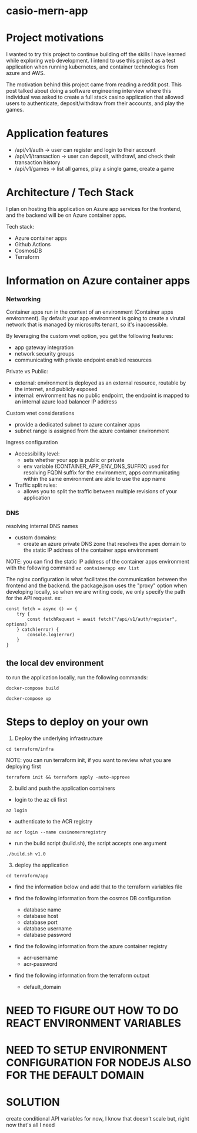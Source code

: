 # casio-mern-app

# Project motivations 
I wanted to try this project to continue building off the skills I have learned while exploring web development. I intend to use this project as a test application when running kubernetes, and container technologies from azure and AWS.

The motivation behind this project came from reading a reddit post. This post talked about doing a software engineering interview where this individual was asked to create a full stack casino application that allowed users to authenticate, deposit/withdraw from their accounts, and play the games.

# Application features

- /api/v1/auth -> user can register and login to their account
- /api/v1/transaction -> user can deposit, withdrawl, and check their transaction history
- /api/v1/games -> list all games, play a single game, create a game 

# Architecture / Tech Stack 

I plan on hosting this application on Azure app services for the frontend, and the backend will be on Azure container apps.

Tech stack: 
- Azure container apps 
- Github Actions 
- CosmosDB
- Terraform 


# Information on Azure container apps

### Networking 
Container apps run in the context of an environment (Container apps environment). By default your app environment is going to create a virutal network that is managed by microsofts tenant, so it's inaccessible. 

By leveraging the custom vnet option, you get the following features:
- app gateway integration 
- network security groups
- communicating with private endpoint enabled resources 

Private vs Public:
- external: environment is deployed as an external resource, routable by the internet, and publicly exposed 
- internal: environment has no public endpoint, the endpoint is mapped to an internal azure load balancer IP address

Custom vnet considerations 
- provide a dedicated subnet to azure container apps 
- subnet range is assigned from the azure container environment

Ingress configuration
- Accessibility level:
    - sets whether your app is public or private 
    - env variable (CONTAINER_APP_ENV_DNS_SUFFIX) used for resolving FQDN suffix for the environment, apps communicating within the same environment are able to use the app name 
- Traffic split rules: 
    - allows you to split the traffic between multiple revisions of your application


### DNS 

resolving internal DNS names 
- custom domains: 
    - create an azure private DNS zone that resolves the apex domain to the static IP address of the container apps environment

NOTE: you can find the static IP address of the container apps environment with the following command 
``` az containerapp env list ```

The nginx configuration is what facilitates the communication between the frontend and the backend. the package.json uses the "proxy" option when developing locally, so when we are writing code, we only specify the path for the API request. ex: 

```
const fetch = async () => { 
    try { 
        const fetchRequest = await fetch("/api/v1/auth/register", options)
    } catch(error) { 
        console.log(error)
    }
}
```

##  the local dev environment 

to run the application locally, run the following commands: 

``` docker-compose build ```

``` docker-compose up ```


# Steps to deploy on your own 

1. Deploy the underlying infrastructure 

``` cd terraform/infra ```

NOTE: you can run terraform init, if you want to review what you are deploying first 

``` terraform init && terraform apply -auto-approve ``` 


2. build and push the application containers 

- login to the az cli first 

``` az login ``` 

- authenticate to the ACR registry  

``` az acr login --name casinomernregistry ``` 

- run the build script (build.sh), the script accepts one argument 

``` ./build.sh v1.0 ``` 


3. deploy the application 

``` cd terraform/app ``` 
- find the information below and add that to the terraform variables file 

- find the following information from the cosmos DB configuration 
    - database name 
    - database host 
    - database port 
    - database username 
    - database password

- find the following information from the azure container registry
    - acr-username
    - acr-password

- find the following information from the terraform output 
    - default_domain

# NEED TO FIGURE OUT HOW TO DO REACT ENVIRONMENT VARIABLES 
# NEED TO SETUP ENVIRONMENT CONFIGURATION FOR NODEJS ALSO FOR THE DEFAULT DOMAIN

# SOLUTION 

create conditional API variables for now, I know that doesn't scale but, right now that's all I need


